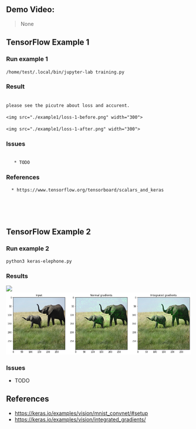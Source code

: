 ## Demo Video:
> None

## TensorFlow Example 1
### Run example 1
```
/home/test/.local/bin/jupyter-lab training.py
```
### Result
```

please see the picutre about loss and accurent.

<img src="./example1/loss-1-before.png" width="300">

<img src="./example1/loss-1-after.png" width="300">

```
### Issues
```

   * TODO

```
### References
```
  * https://www.tensorflow.org/tensorboard/scalars_and_keras





```
## TensorFlow Example 2
### Run example 2
```
python3 keras-elephone.py 
```
### Results

<img src="./example2/integrated_gradients_3_1.png" width="300">

<img src="./example2/integrated_gradients_9_1.png" width="900">

### Issues

* TODO

## References
* https://keras.io/examples/vision/mnist_convnet/#setup
* https://keras.io/examples/vision/integrated_gradients/


